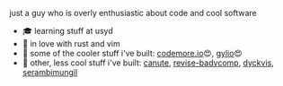 just a guy who is overly enthusiastic about code and cool software

- 🎓 learning stuff at usyd
- :crab: in love with rust and vim
- :rocket: some of the cooler stuff i've built: [codemore.io](#)😍, [gylio](#)😍
- :poop: other, less cool stuff i've built: [canute](#), [revise-badvcomp](#), [dyckvis](#), [serambimungil](#)

<!--
**abyanmajid/abyanmajid** is a ✨ _special_ ✨ repository because its `README.md` (this file) appears on your GitHub profile.

Here are some ideas to get you started:

- 🔭 I’m currently working on ...
- 🌱 I’m currently learning ...
- 👯 I’m looking to collaborate on ...
- 🤔 I’m looking for help with ...
- 💬 Ask me about ...
- 📫 How to reach me: ...
- 😄 Pronouns: ...
- ⚡ Fun fact: ...
-->
